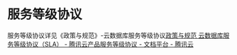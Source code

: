 # 服务等级协议
服务等级协议详见《政策与规范》-云数据库服务等级协议[政策与规范 云数据库服务等级协议（SLA） - 腾讯云产品服务等级协议 - 文档平台 - 腾讯云](https://cloud.tencent.com/document/product/301/2001)


